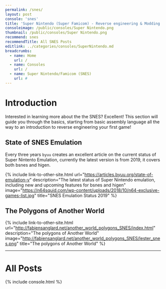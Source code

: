 ```yaml
---
permalink: /snes/
layout: post
console: 'snes'
title: 'Super Nintendo (Super Famicom) - Reverse engineering & Modding'
consoleimage: /public/consoles/Super Nintendo.png
thumbnail: /public/consoles/Super Nintendo.png
recommend: snes
recommendTitle: All SNES Posts
editlink: ../categories/consoles/SuperNintendo.md
breadcrumbs:
  - name: Home
    url: /
  - name: Consoles
    url: /
  - name: Super Nintendo/Famicom (SNES)
    url: #
---
```

# Introduction
Interested in learning more about the the SNES? Excellent! This section will guide you through the basics, starting from basic assembly language all the way to an introduction to reverse engineering your first game!


## State of SNES Emulation
Every three years `byuu` creates an excellent article on the current status of Super Nintento Emulation, currently the latest version is from 2019, it covers both bsnes and higen.

{% include link-to-other-site.html url="https://articles.byuu.org/state-of-emulation-v" description="The latest status of Super Nintendo emulation, including new and upcoming features for bsnes and higen" image="https://n64squid.com/wp-content/uploads/2018/10/n64-exclusive-games-list.jpg" title="SNES Emulation Status 2019"  %}

## The Polygons of Another World
{% include link-to-other-site.html url="http://fabiensanglard.net/another_world_polygons_SNES/index.html" description="The polygons of Another World" image="http://fabiensanglard.net/another_world_polygons_SNES/lester_snes.png" title="The polygons of Another World"  %}


---
# All Posts
<div>

{% include console.html %}
</div>
